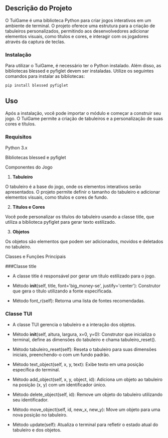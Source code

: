 ## Descrição do Projeto

O TuiGame é uma biblioteca Python para criar jogos interativos em um ambiente de terminal. O projeto oferece uma estrutura para a criação de tabuleiros personalizados, permitindo aos desenvolvedores adicionar elementos visuais, como títulos e cores, e interagir com os jogadores através da captura de teclas.

### Instalação

Para utilizar o TuiGame, é necessário ter o Python instalado. Além disso, as bibliotecas blessed e pyfiglet devem ser instaladas. Utilize os seguintes comandos para instalar as bibliotecas:
```python
pip install blessed pyfiglet
```

## Uso

Após a instalação, você pode importar o módulo e começar a construir seu jogo. O TuiGame permite a criação de tabuleiros e a personalização de suas cores e títulos.

### Requisitos

Python 3.x

Bibliotecas blessed e pyfiglet


Componentes do Jogo

1. **Tabuleiro**

O tabuleiro é a base do jogo, onde os elementos interativos serão apresentados. O projeto permite definir o tamanho do tabuleiro e adicionar elementos visuais, como títulos e cores de fundo.

2. **Títulos e Cores**

Você pode personalizar os títulos do tabuleiro usando a classe title, que utiliza a biblioteca pyfiglet para gerar texto estilizado.

3. **Objetos**

Os objetos são elementos que podem ser adicionados, movidos e deletados no tabuleiro.

Classes e Funções Principais

###Classe title

- A classe title é responsável por gerar um título estilizado para o jogo.

- Método __init__(self, title, font='big_money-se', justify='center'): Construtor que gera o título utilizando a fonte especificada.

- Método font_r(self): Retorna uma lista de fontes recomendadas.


### Classe TUI

- A classe TUI gerencia o tabuleiro e a interação dos objetos.

- Método __init__(self, altura, largura, x=0, y=0): Construtor que inicializa o terminal, define as dimensões do tabuleiro e chama tabuleiro_reset().

- Método tabuleiro_reset(self): Reseta o tabuleiro para suas dimensões iniciais, preenchendo-o com um fundo padrão.

- Método text_object(self, x, y, text): Exibe texto em uma posição específica do terminal.

- Método add_object(self, x, y, object, id): Adiciona um objeto ao tabuleiro na posição (x, y) com um identificador único.

- Método delete_object(self, id): Remove um objeto do tabuleiro utilizando seu identificador.

- Método move_object(self, id, new_x, new_y): Move um objeto para uma nova posição no tabuleiro.

- Método update(self): Atualiza o terminal para refletir o estado atual do tabuleiro e dos objetos.
